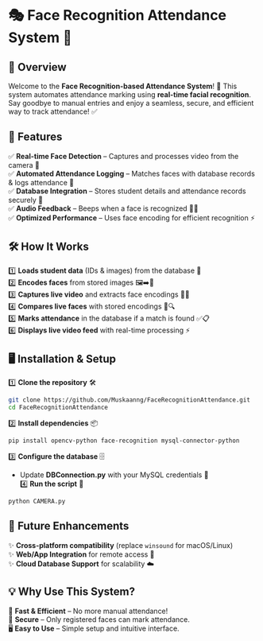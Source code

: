 # 🎭 Face Recognition Attendance System 📸  

## 🌟 Overview  
Welcome to the **Face Recognition-based Attendance System**! 🎉 This system automates attendance marking using **real-time facial recognition**. Say goodbye to manual entries and enjoy a seamless, secure, and efficient way to track attendance! ✅  

## 🚀 Features  
✅ **Real-time Face Detection** – Captures and processes video from the camera 🎥  
✅ **Automated Attendance Logging** – Matches faces with database records & logs attendance 📝  
✅ **Database Integration** – Stores student details and attendance records securely 💾  
✅ **Audio Feedback** – Beeps when a face is recognized 🎵🔔  
✅ **Optimized Performance** – Uses face encoding for efficient recognition ⚡  

## 🛠️ How It Works  
1️⃣ **Loads student data** (IDs & images) from the database 📂  
2️⃣ **Encodes faces** from stored images 🖼️➡️🧠  
3️⃣ **Captures live video** and extracts face encodings 🎥👀  
4️⃣ **Compares live faces** with stored encodings 🤖🔍  
5️⃣ **Marks attendance** in the database if a match is found ✅📋  
6️⃣ **Displays live video feed** with real-time processing ⚡  

## 🖥️ Installation & Setup  
1️⃣ **Clone the repository** 🛠️  
```bash
git clone https://github.com/Muskaanng/FaceRecognitionAttendance.git
cd FaceRecognitionAttendance
```
2️⃣ **Install dependencies** 📦  
```bash
pip install opencv-python face-recognition mysql-connector-python
```
3️⃣ **Configure the database** 🗄️  
   - Update **DBConnection.py** with your MySQL credentials 🔑  
4️⃣ **Run the script** 🚀  
```bash
python CAMERA.py
```

## 🎯 Future Enhancements  
✨ **Cross-platform compatibility** (replace `winsound` for macOS/Linux)  
✨ **Web/App Integration** for remote access 📱  
✨ **Cloud Database Support** for scalability ☁️  

## 💡 Why Use This System?  
🚀 **Fast & Efficient** – No more manual attendance!  
🔐 **Secure** – Only registered faces can mark attendance.  
🖥️ **Easy to Use** – Simple setup and intuitive interface.  

